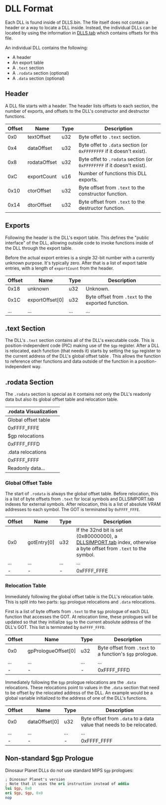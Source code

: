 # DLL Format
Each DLL is found inside of DLLS.bin. The file itself does not contain a header or a way to locate a DLL inside. Instead, the individual DLLs can be located by using the information in [DLLS.tab](dlls_tab.md) which contains offsets for this file.

An individual DLL contains the following:

- A header
- An export table
- A `.text` section
- A `.rodata` section (optional)
- A `.data` section (optional)

## Header
A DLL file starts with a header. The header lists offsets to each section, the number of exports, and offsets to the DLL's constructor and destructor functions.

| Offset | Name | Type | Description |
|--------|------|------|-------------|
| 0x0 | textOffset | u32 | Byte offet to `.text` section. |
| 0x4 | dataOffset | u32 | Byte offet to `.data` section (or `0xFFFFFFFF` if it doesn't exist). |
| 0x8 | rodataOffset | u32 | Byte offet to `.rodata` section (or `0xFFFFFFFF` if it doesn't exist). |
| 0xC | exportCount | u16 | Number of functions this DLL exports. |
| 0x10 | ctorOffset | u32 | Byte offset from `.text` to the constructor function. |
| 0x14 | dtorOffset | u32 | Byte offset from `.text` to the destructor function. |

## Exports
Following the header is the DLL's export table. This defines the "public interface" of the DLL, allowing outside code to invoke functions inside of the DLL through the export table.

Before the actual export entries is a single 32-bit number with a currently unknown purpose. It's typically zero. After that is a list of export table entries, with a length of `exportCount` from the header.

| Offset | Name | Type | Description |
|--------|------|------|-------------|
| 0x18 | unknown | u32 | Unknown. |
| 0x1C | exportOffset[0] | u32 | Byte offset from `.text` to the exported function. |
| ... | ... | ... | ... |

## .text Section
The DLL's `.text` section contains all of the DLL's executable code. This is position-independent code (PIC) making use of the `$gp` register. After a DLL is relocated, each function (that needs it) starts by setting the `$gp` register to the current address of the DLL's global offset table . This allows the function to reference other functions and data outside of the function in a position-independent way.

## .rodata Section
The `.rodata` section is special as it contains not only the DLL's readonly data but also its global offset table and relocation table.

| .rodata Visualization |
|-|
| Global offset table |
| 0xFFFF_FFFE |
| $gp relocations |
| 0xFFFF_FFFD |
| .data relocations |
| 0xFFFF_FFFF |
| Readonly data... |

### Global Offset Table
The start of `.rodata` is always the global offset table. Before relocation, this is a list of byte offsets from `.text` for local symbols and DLLSIMPORT.tab indexes for external symbols. After relocation, this is a list of absolute VRAM addresses to each symbol. The GOT is terminated by `0xFFFF_FFFE`.

| Offset | Name | Type | Description |
|--------|------|------|-------------|
| 0x0 | gotEntry[0] | u32 | If the 32nd bit is set (0x80000000), a [DLLSIMPORT.tab](dlls_import_tab.md) index, otherwise a byte offset from `.text` to the symbol.
| ... | ... | ... | ... |
| - | - | - | 0xFFFF_FFFE |

### Relocation Table
Immediately following the global offset table is the DLL's relocation table. This is split into two parts: `$gp` prologue relocations and `.data` relocations.

First is a list of byte offsets from `.text` to the `$gp` prologue of each DLL function that accesses the GOT. At relocation time, these prologues will be updated so that they initialize `$gp` to the current absolute address of the DLL's GOT. This list is terminated by `0xFFFF_FFFD`.

| Offset | Name | Type | Description |
|--------|------|------|-------------|
| 0x0 | gpPrologueOffset[0] | u32 | Byte offset from `.text` to a function's `$gp` prologue. |
| ... | ... | ... | ... |
| - | - | - | 0xFFFF_FFFD |

Immediately following the `$gp` prologue relocations are the `.data` relocations. These relocations point to values in the `.data` section that need to be offset by the relocated address of the DLL. An example would be a global variable initialized to the address of one of the DLL's functions.

| Offset | Name | Type | Description |
|--------|------|------|-------------|
| 0x0 | dataOffset[0] | u32 | Byte offset from `.data` to a data value that needs to be relocated. |
| ... | ... | ... | ... |
| - | - | - | 0xFFFF_FFFF |

## Non-standard $gp Prologue
Dinosaur Planet DLLs do not use standard MIPS `$gp` prologues:
```mips
; Dinosaur Planet's version
; Note that it uses the ori instruction instead of addiu
lui $gp, 0x0
ori $gp, $gp, 0x0
nop
```
